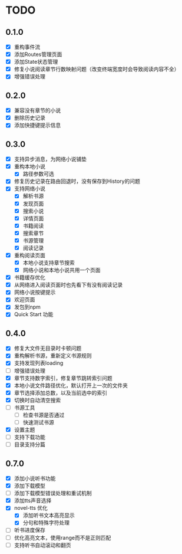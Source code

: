 # TODO

## 0.1.0

- [x] 重构事件流
- [x] 添加Routes管理页面
- [x] 添加State状态管理
- [x] 修复小说阅读章节行数映射问题（改变终端宽度时会导致阅读内容不全）
- [x] 增强错误处理

## 0.2.0

- [x] 兼容没有章节的小说
- [x] 删除历史记录
- [x] 添加快捷键提示信息

## 0.3.0

- [x] 支持异步消息，为网络小说铺垫
- [x] 重构本地小说
  - [x] 路径参数可选
- [x] 修复历史记录在路由回退时，没有保存到History的问题
- [x] 支持网络小说
  - [x] 解析书源
  - [x] 发现页面
  - [x] 搜索小说
  - [x] 详情页面
  - [x] 书籍阅读
  - [x] 搜索章节
  - [x] 书源管理
  - [x] 阅读记录
- [x] 重构阅读页面
  - [x] 本地小说支持章节搜索
  - [x] 网络小说和本地小说共用一个页面
- [x] 书籍缓存优化
- [x] 从网络进入阅读页面时也先看下有没有阅读记录
- [x] 网络小说按键提示
- [x] 欢迎页面
- [x] 发包到npm
- [x] Quick Start 功能

## 0.4.0

- [x] 修复大文件无目录时卡顿问题
- [x] 重构解析书源，重新定义书源规则
- [x] 支持发现列表loading
- [ ] 增强错误处理
- [x] 章节支持数字索引，修复章节跳转索引问题
- [x] 本地小说文件路径优化，默认打开上一次的文件夹
- [x] 章节选择添加总数，以及当前选中的索引
- [x] 切换时自动清空搜索
- [ ] 书源工具
  - [ ] 检查书源是否通过
  - [ ] 快速测试书源
- [x] 设置主题
- [ ] 支持下载功能
- [ ] 目录支持分篇

## 0.7.0

- [x] 添加小说听书功能
- [x] 添加下载模型
- [ ] 添加下载模型错误处理和重试机制
- [x] 添加tts声音选择
- [x] novel-tts 优化
  - [x] 添加听书文本高亮显示
  - [x] 分句和特殊字符处理
- [ ] 听书进度保存
- [ ] 优化高亮文本，使用range而不是正则匹配
- [ ] 支持听书自动滚动和翻页
